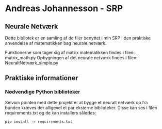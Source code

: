 # Andreas Johannesson - SRP
## Neurale Netværk

Dette bibliotek er en samling af de filer benyttet i min SRP i den praktiske anvendelse af matematikken bag neurale netværk.

Funktionerne som tager sig af matrix matematikken findes i filen: matrix_math.py
Opbygningen af det neurale netværk findes i filen: NeuraltNetværk_simple.py

## Praktiske informationer 

### Nødvendige Python biblioteker
Selvom pointen med dette projekt er at bygge et neuralt netværk op fra bunden kræves der alligevel
et par eksterne biblioteker. Disse kan ses i filen requirements.txt og de kan installers således:

`pip install -r requirements.txt`